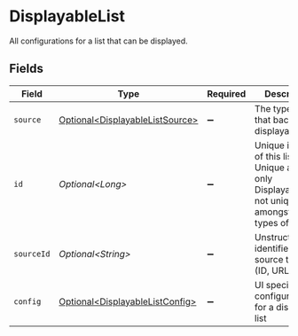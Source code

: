 # DisplayableList

All configurations for a list that can be displayed.


## Fields

| Field                                                                                                        | Type                                                                                                         | Required                                                                                                     | Description                                                                                                  |
| ------------------------------------------------------------------------------------------------------------ | ------------------------------------------------------------------------------------------------------------ | ------------------------------------------------------------------------------------------------------------ | ------------------------------------------------------------------------------------------------------------ |
| `source`                                                                                                     | [Optional\<DisplayableListSource>](../../models/components/DisplayableListSource.md)                         | :heavy_minus_sign:                                                                                           | The type of data that backs this displayable list                                                            |
| `id`                                                                                                         | *Optional\<Long>*                                                                                            | :heavy_minus_sign:                                                                                           | Unique identifier of this list. Unique amongst only DisplayableLists, not unique amongst other types of UGC. |
| `sourceId`                                                                                                   | *Optional\<String>*                                                                                          | :heavy_minus_sign:                                                                                           | Unstructured identifier for the source to render (ID, URL, query).                                           |
| `config`                                                                                                     | [Optional\<DisplayableListConfig>](../../models/components/DisplayableListConfig.md)                         | :heavy_minus_sign:                                                                                           | UI specific configurations for a displayable list                                                            |